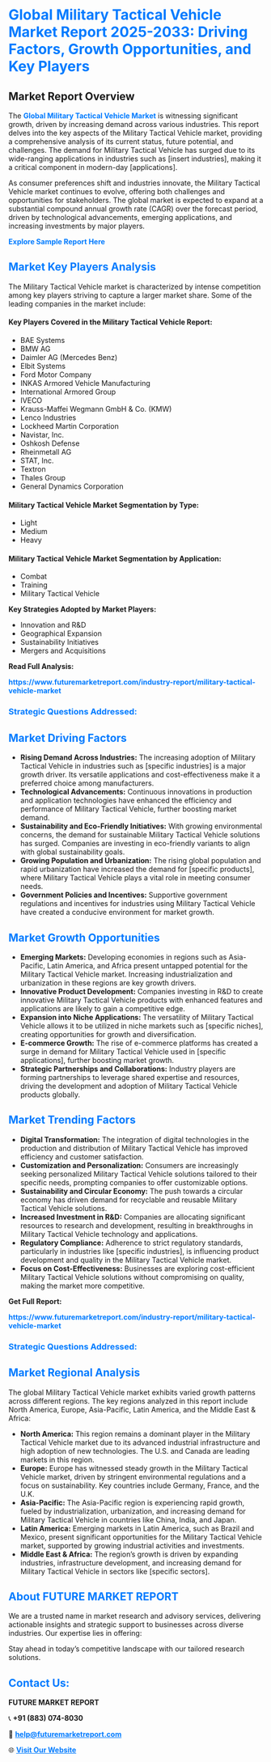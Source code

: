 <h1 style="color: #007BFF;">Global Military Tactical Vehicle Market Report 2025-2033: Driving Factors, Growth Opportunities, and Key Players</h1>

<section id="overview">
<h2>Market Report Overview</h2>
<p>The <a href="https://www.futuremarketreport.com/industry-report/military-tactical-vehicle-market" style="color: #007BFF; text-decoration: none;"><strong>Global Military Tactical Vehicle Market</strong></a> is witnessing significant growth, driven by increasing demand across various industries. This report delves into the key aspects of the Military Tactical Vehicle market, providing a comprehensive analysis of its current status, future potential, and challenges. The demand for Military Tactical Vehicle has surged due to its wide-ranging applications in industries such as [insert industries], making it a critical component in modern-day [applications].</p>
<p>As consumer preferences shift and industries innovate, the Military Tactical Vehicle market continues to evolve, offering both challenges and opportunities for stakeholders. The global market is expected to expand at a substantial compound annual growth rate (CAGR) over the forecast period, driven by technological advancements, emerging applications, and increasing investments by major players.</p>
</section>

<section id="overview">
<p><a href="https://www.futuremarketreport.com/request-sample/reportId=112235" style="color: #007BFF; text-decoration: none;"><strong>Explore Sample Report Here</strong></a></p>
</section>

<section id="key-players">
<h2 style="color: #007BFF;">Market Key Players Analysis</h2>
<p>The Military Tactical Vehicle market is characterized by intense competition among key players striving to capture a larger market share. Some of the leading companies in the market include:</p>
<h4>Key Players Covered in the Military Tactical Vehicle Report:</h4>
<ul><li>BAE Systems</li><li>BMW AG</li><li>Daimler AG (Mercedes Benz)</li><li>Elbit Systems</li><li>Ford Motor Company</li><li>INKAS Armored Vehicle Manufacturing</li><li>International Armored Group</li><li>IVECO</li><li>Krauss-Maffei Wegmann GmbH &amp; Co. (KMW)</li><li>Lenco Industries</li><li>Lockheed Martin Corporation</li><li>Navistar, Inc.</li><li>Oshkosh Defense</li><li>Rheinmetall AG</li><li>STAT, Inc.</li><li>Textron</li><li>Thales Group</li><li>General Dynamics Corporation</li></ul>
<h4>Military Tactical Vehicle Market Segmentation by Type:</h4>
<ul><li>Light</li><li>Medium</li><li>Heavy</li></ul>

<h4>Military Tactical Vehicle Market Segmentation by Application:</h4>
<ul><li>Combat</li><li>Training</li><li>Military Tactical Vehicle</li></ul>
<p><strong>Key Strategies Adopted by Market Players:</strong></p>
<ul>
<li>Innovation and R&D</li>
<li>Geographical Expansion</li>
<li>Sustainability Initiatives</li>
<li>Mergers and Acquisitions</li>
</ul>
</section>

<section>
<p><strong>Read Full Analysis: </strong></p><a href="https://www.futuremarketreport.com/industry-report/military-tactical-vehicle-market" style="color: #007BFF; text-decoration: none;"><strong>https://www.futuremarketreport.com/industry-report/military-tactical-vehicle-market</strong></a>
<h3 style="color: #007BFF;">Strategic Questions Addressed:</h3>
</section>

<section id="driving-factors">
<h2 style="color: #007BFF;">Market Driving Factors</h2>
<ul>
<li><strong>Rising Demand Across Industries:</strong> The increasing adoption of Military Tactical Vehicle in industries such as [specific industries] is a major growth driver. Its versatile applications and cost-effectiveness make it a preferred choice among manufacturers.</li>
<li><strong>Technological Advancements:</strong> Continuous innovations in production and application technologies have enhanced the efficiency and performance of Military Tactical Vehicle, further boosting market demand.</li>
<li><strong>Sustainability and Eco-Friendly Initiatives:</strong> With growing environmental concerns, the demand for sustainable Military Tactical Vehicle solutions has surged. Companies are investing in eco-friendly variants to align with global sustainability goals.</li>
<li><strong>Growing Population and Urbanization:</strong> The rising global population and rapid urbanization have increased the demand for [specific products], where Military Tactical Vehicle plays a vital role in meeting consumer needs.</li>
<li><strong>Government Policies and Incentives:</strong> Supportive government regulations and incentives for industries using Military Tactical Vehicle have created a conducive environment for market growth.</li>
</ul>
</section>

<section id="growth-opportunities">
<h2 style="color: #007BFF;">Market Growth Opportunities</h2>
<ul>
<li><strong>Emerging Markets:</strong> Developing economies in regions such as Asia-Pacific, Latin America, and Africa present untapped potential for the Military Tactical Vehicle market. Increasing industrialization and urbanization in these regions are key growth drivers.</li>
<li><strong>Innovative Product Development:</strong> Companies investing in R&D to create innovative Military Tactical Vehicle products with enhanced features and applications are likely to gain a competitive edge.</li>
<li><strong>Expansion into Niche Applications:</strong> The versatility of Military Tactical Vehicle allows it to be utilized in niche markets such as [specific niches], creating opportunities for growth and diversification.</li>
<li><strong>E-commerce Growth:</strong> The rise of e-commerce platforms has created a surge in demand for Military Tactical Vehicle used in [specific applications], further boosting market growth.</li>
<li><strong>Strategic Partnerships and Collaborations:</strong> Industry players are forming partnerships to leverage shared expertise and resources, driving the development and adoption of Military Tactical Vehicle products globally.</li>
</ul>
</section>

<section id="trending-factors">
<h2 style="color: #007BFF;">Market Trending Factors</h2>
<ul>
<li><strong>Digital Transformation:</strong> The integration of digital technologies in the production and distribution of Military Tactical Vehicle has improved efficiency and customer satisfaction.</li>
<li><strong>Customization and Personalization:</strong> Consumers are increasingly seeking personalized Military Tactical Vehicle solutions tailored to their specific needs, prompting companies to offer customizable options.</li>
<li><strong>Sustainability and Circular Economy:</strong> The push towards a circular economy has driven demand for recyclable and reusable Military Tactical Vehicle solutions.</li>
<li><strong>Increased Investment in R&D:</strong> Companies are allocating significant resources to research and development, resulting in breakthroughs in Military Tactical Vehicle technology and applications.</li>
<li><strong>Regulatory Compliance:</strong> Adherence to strict regulatory standards, particularly in industries like [specific industries], is influencing product development and quality in the Military Tactical Vehicle market.</li>
<li><strong>Focus on Cost-Effectiveness:</strong> Businesses are exploring cost-efficient Military Tactical Vehicle solutions without compromising on quality, making the market more competitive.</li>
</ul>
</section>

<section>
<p><strong>Get Full Report: </strong></p><a href="https://www.futuremarketreport.com/industry-report/military-tactical-vehicle-market" style="color: #007BFF; text-decoration: none;"><strong>https://www.futuremarketreport.com/industry-report/military-tactical-vehicle-market</strong></a>
<h3 style="color: #007BFF;">Strategic Questions Addressed:</h3>
</section>


<section id="regional-analysis">
<h2 style="color: #007BFF;">Market Regional Analysis</h2>
<p>The global Military Tactical Vehicle market exhibits varied growth patterns across different regions. The key regions analyzed in this report include North America, Europe, Asia-Pacific, Latin America, and the Middle East & Africa:</p>
<ul>
<li><strong>North America:</strong> This region remains a dominant player in the Military Tactical Vehicle market due to its advanced industrial infrastructure and high adoption of new technologies. The U.S. and Canada are leading markets in this region.</li>
<li><strong>Europe:</strong> Europe has witnessed steady growth in the Military Tactical Vehicle market, driven by stringent environmental regulations and a focus on sustainability. Key countries include Germany, France, and the U.K.</li>
<li><strong>Asia-Pacific:</strong> The Asia-Pacific region is experiencing rapid growth, fueled by industrialization, urbanization, and increasing demand for Military Tactical Vehicle in countries like China, India, and Japan.</li>
<li><strong>Latin America:</strong> Emerging markets in Latin America, such as Brazil and Mexico, present significant opportunities for the Military Tactical Vehicle market, supported by growing industrial activities and investments.</li>
<li><strong>Middle East & Africa:</strong> The region’s growth is driven by expanding industries, infrastructure development, and increasing demand for Military Tactical Vehicle in sectors like [specific sectors].</li>
</ul>
</section>

<footer>
<h2 style="color: #007BFF;">About FUTURE MARKET REPORT</h2>
<p>We are a trusted name in market research and advisory services, delivering actionable insights and strategic support to businesses across diverse industries. Our expertise lies in offering:</p>

<p>Stay ahead in today’s competitive landscape with our tailored research solutions.</p>

<h2 style="color: #007BFF;">Contact Us:</h2>
<p><strong>FUTURE MARKET REPORT</strong></p>
<p>📞 <strong>+91 (883) 074-8030</strong></p>
<p>📧 <strong><a href="mailto:help@futuremarketreport.com" style="color: #007BFF;">help@futuremarketreport.com</a></strong></p>
<p>🌐 <strong><a href="https://www.futuremarketreport.com/" style="color: #007BFF;">Visit Our Website</a></strong></p>
</footer>